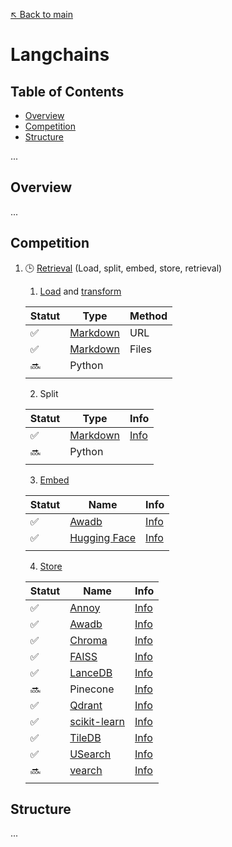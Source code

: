 [↖️ Back to main](../README.md)

# Langchains

## Table of Contents

- [Overview](#overview)
- [Competition](#competition)
- [Structure](#structure)

...

## Overview

...

## Competition

1. 🕒 [Retrieval](https://python.langchain.com/docs/modules/data_connection/) (Load, split, embed, store, retrieval)

    1. [Load](https://python.langchain.com/docs/integrations/document_loaders) and [transform](https://python.langchain.com/docs/integrations/document_transformers)

    | Statut |   Type                                            | Method |
    |--------|---------------------------------------------------|--------|
    | ✅     | [Markdown](langchains/extract_from/readme_urls/)  | URL    |
    | ✅     | [Markdown](langchains/extract_from/readme_files/) | Files  |
    | 🔜     | Python                                            |        |
    |        |                                                   |        |

    2. Split

    | Statut |   Type                                              | Info |
    |--------|-----------------------------------------------------|------|
    | ✅     | [Markdown](langchains/documents_from/readme_files/) | [Info](https://python.langchain.com/docs/modules/data_connection/document_transformers/markdown_header_metadata) |
    | 🔜     | Python                                              | |
    |        |                                                     | |

    3. [Embed](https://python.langchain.com/docs/integrations/text_embedding)

    | Statut | Name                                                    | Info |
    |--------|---------------------------------------------------------|------|
    | ✅     | [Awadb](langchains/documents_from/readme_files/)        | [Info](https://python.langchain.com/docs/integrations/text_embedding/awadb) |
    | ✅     | [Hugging Face](langchains/documents_from/readme_files/) | [Info](https://python.langchain.com/docs/integrations/text_embedding/huggingfacehub) |
    |        |                                                         | |

    4. [Store](https://python.langchain.com/docs/integrations/vectorstores)

    | Statut | Name                                                | Info |
    |--------|-----------------------------------------------------|------|
    | ✅     | [Annoy](langchains/documents_from/readme_files/)        | [Info](https://python.langchain.com/docs/integrations/vectorstores/annoy) |
    | ✅     | [Awadb](langchains/documents_from/readme_files/)        | [Info](https://python.langchain.com/docs/integrations/vectorstores/awadb) |
    | ✅     | [Chroma](langchains/documents_from/readme_files/)        | [Info](https://python.langchain.com/docs/integrations/vectorstores/chroma) |
    | ✅     | [FAISS](langchains/documents_from/readme_files/)        | [Info](https://python.langchain.com/docs/integrations/vectorstores/faiss) |
    | ✅     | [LanceDB](langchains/documents_from/readme_files/)        | [Info](https://python.langchain.com/docs/integrations/vectorstores/lancedb) |
    | 🔜     | Pinecone                                             | [Info](https://python.langchain.com/docs/integrations/vectorstores/pinecone) |
    | ✅     | [Qdrant](langchains/documents_from/readme_files/)        | [Info](https://python.langchain.com/docs/integrations/vectorstores/qdrant) |
    | ✅     | [scikit-learn](langchains/documents_from/readme_files/)        | [Info](https://python.langchain.com/docs/integrations/vectorstores/sklearn) |
    | ✅     | [TileDB](langchains/documents_from/readme_files/)        | [Info](https://python.langchain.com/docs/integrations/vectorstores/tiledb) |
    | ✅     | [USearch](langchains/documents_from/readme_files/)        | [Info](https://python.langchain.com/docs/integrations/vectorstores/usearch) |
    | 🔜     | [vearch](langchains/documents_from/readme_files/)        | [Info](https://python.langchain.com/docs/integrations/vectorstores/vearch) |
    |        |                                                         | |

## Structure

...